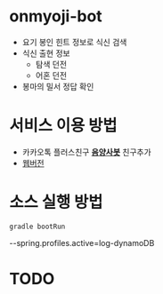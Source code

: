 # onmyoji-bot

- 요기 봉인 힌트 정보로 식신 검색
- 식신 출현 정보
    - 탐색 던전
    - 어혼 던전
- 봉마의 밀서 정답 확인

# 서비스 이용 방법

- 카카오톡 플러스친구 **[음양사봇](https://pf.kakao.com/_IcxlJxl)** 친구추가
- [웹버전](https://pf.kakao.com/_IcxlJxl)

# 소스 실행 방법
```
gradle bootRun
```

--spring.profiles.active=log-dynamoDB

# TODO
